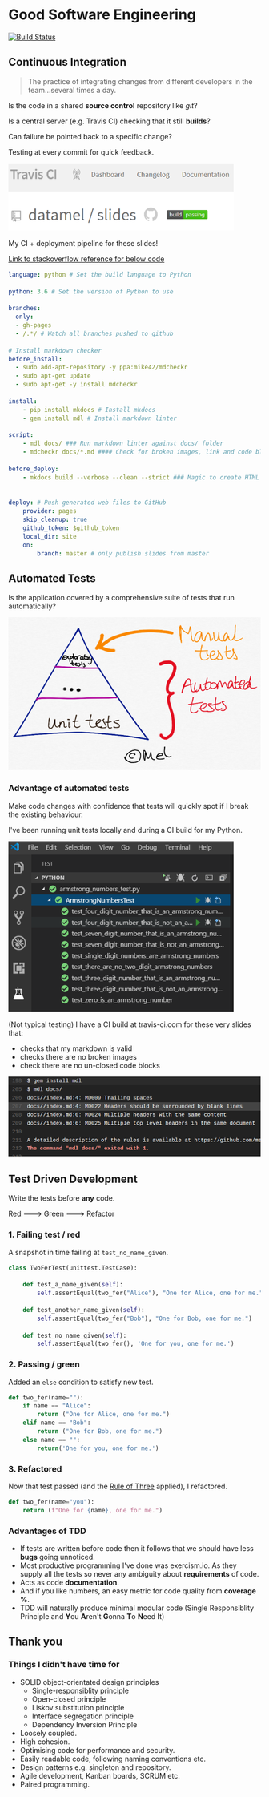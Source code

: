 # Good Software Engineering

[![Build Status](https://travis-ci.com/datamel/slides.svg?branch=master)](https://travis-ci.com/datamel/slides)

## Continuous Integration

> The practice of integrating changes from different developers in the team...several times a day.

Is the code in a shared **source control** repository like *git*?

Is a central server (e.g. Travis CI) checking that it still **builds**?

Can failure be pointed back to a specific change?

Testing at every commit for quick feedback.

![VSCodeTests](build_pass-resized.png)

My CI + deployment pipeline for these slides!

[Link to stackoverflow reference for below code](https://stackoverflow.com/questions/50892018/auto-build-an-mkdocs-documentation-in-travis-ci)

```yaml
language: python # Set the build language to Python

python: 3.6 # Set the version of Python to use

branches:
  only:
  - gh-pages
  - /.*/ # Watch all branches pushed to github

# Install markdown checker
before_install:
  - sudo add-apt-repository -y ppa:mike42/mdcheckr
  - sudo apt-get update
  - sudo apt-get -y install mdcheckr

install:
    - pip install mkdocs # Install mkdocs
    - gem install mdl # Install markdown linter

script:
    - mdl docs/ ### Run markdown linter against docs/ folder
    - mdcheckr docs/*.md #### Check for broken images, link and code blocks

before_deploy:
    - mkdocs build --verbose --clean --strict ### Magic to create HTML from my markdown


deploy: # Push generated web files to GitHub
    provider: pages
    skip_cleanup: true
    github_token: $github_token
    local_dir: site
    on:
        branch: master # only publish slides from master
```

## Automated Tests

Is the application covered by a comprehensive suite of tests that run automatically?

![Testing Pyramid](pyramidresized.png)

### Advantage of automated tests

Make code changes with confidence that tests will quickly spot if I break the existing behaviour.

I've been running unit tests locally and during a CI build for my Python.

![VSCodeTests](vscodetestrunner-resized.png)

(Not typical testing) I have a CI build at travis-ci.com for these very slides that:

- checks that my markdown is valid
- checks there are no broken images
- check there are no un-closed code blocks

![alt text](markdowntestfail.png)

## Test Driven Development

Write the tests before **any** code.

Red ---> Green ---> Refactor

### 1. Failing test / red

A snapshot in time failing at `test_no_name_given`.

```python
class TwoFerTest(unittest.TestCase):

    def test_a_name_given(self):
        self.assertEqual(two_fer("Alice"), "One for Alice, one for me.")

    def test_another_name_given(self):
        self.assertEqual(two_fer("Bob"), "One for Bob, one for me.")

    def test_no_name_given(self):
        self.assertEqual(two_fer(), 'One for you, one for me.')

```

### 2. Passing / green

Added an `else` condition to satisfy new test.

```python
def two_fer(name=""):
    if name == "Alice":
        return ("One for Alice, one for me.")
    elif name == "Bob":
        return ("One for Bob, one for me.")
    else name == "":
        return('One for you, one for me.')
```

### 3. Refactored

Now that test passed (and the [Rule of Three](https://en.wikipedia.org/wiki/Rule_of_three_(computer_programming)) applied), I refactored.

```python
def two_fer(name="you"):
    return (f"One for {name}, one for me.")
```

### Advantages of TDD

- If tests are written before code then it follows that we should have less **bugs** going unnoticed.
- Most productive programming I've done was exercism.io. As they supply all the tests so never any ambiguity about **requirements** of code.
- Acts as code **documentation**.
- And if you like numbers, an easy metric for code quality from **coverage %**.
- TDD will naturally produce minimal modular code (Single Responsiblity Principle and **Y**ou **A**ren't **G**onna **T**o **N**eed **I**t)

## **Thank** **you**

### Things I didn't have time for

- SOLID  object-orientated design principles
  - Single-responsiblity principle
  - Open-closed principle
  - Liskov substitution principle
  - Interface segregation principle
  - Dependency Inversion Principle
- Loosely coupled.
- High cohesion.
- Optimising code for performance and security. 
- Easily readable code, following naming conventions etc. 
- Design patterns e.g. singleton and repository.
- Agile development, Kanban boards, SCRUM etc.
- Paired programming.

